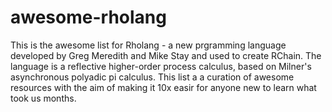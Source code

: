# awesome-rholang
This is the awesome list for Rholang - a new prgramming language developed by Greg Meredith and Mike Stay and used to create RChain. The language is a reflective higher-order process calculus, based on Milner's asynchronous polyadic pi calculus. This list a a curation of awesome resources with the aim of making it 10x easir for anyone new to learn what took us months.
